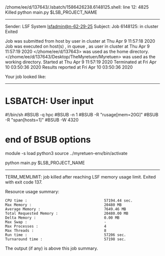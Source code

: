 /zhome/ee/d/137643/.lsbatch/1586426238.6148125.shell: line 12:  4825 Killed                  python main.py $LSB_PROJECT_NAME

------------------------------------------------------------
Sender: LSF System <lsfadmin@n-62-29-25>
Subject: Job 6148125: <NNAgent4network-50-50-50-50-50-50> in cluster <dcc> Exited

Job <NNAgent4network-50-50-50-50-50-50> was submitted from host <n-62-27-21> by user <s183905> in cluster <dcc> at Thu Apr  9 11:57:18 2020
Job was executed on host(s) <n-62-29-25>, in queue <hpc>, as user <s183905> in cluster <dcc> at Thu Apr  9 11:57:19 2020
</zhome/ee/d/137643> was used as the home directory.
</zhome/ee/d/137643/Desktop/TheMyretuen/Myretuen> was used as the working directory.
Started at Thu Apr  9 11:57:19 2020
Terminated at Fri Apr 10 03:50:36 2020
Results reported at Fri Apr 10 03:50:36 2020

Your job looked like:

------------------------------------------------------------
# LSBATCH: User input
#!/bin/sh
#BSUB -q hpc
#BSUB -n 1
#BSUB -R "rusage[mem=20G]"
#BSUB -R "span[hosts=1]"
#BSUB -W 4320
# end of BSUB options

module -s load python3
source ../myretuen-env/bin/activate

python main.py $LSB_PROJECT_NAME


------------------------------------------------------------

TERM_MEMLIMIT: job killed after reaching LSF memory usage limit.
Exited with exit code 137.

Resource usage summary:

    CPU time :                                   57194.44 sec.
    Max Memory :                                 20480 MB
    Average Memory :                             7649.46 MB
    Total Requested Memory :                     20480.00 MB
    Delta Memory :                               0.00 MB
    Max Swap :                                   -
    Max Processes :                              4
    Max Threads :                                8
    Run time :                                   57206 sec.
    Turnaround time :                            57198 sec.

The output (if any) is above this job summary.

